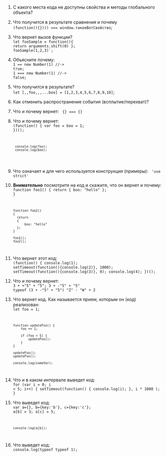 1. С какого места кода не доступны свойства и методы глобального объекта?
2. Что получится в результате сравнения и почему <br/>
    `(function(){})() === window.такоеВотСвойство`;
3. Что вернет вызов функции? <br/>
    <code>let fooSample = function(){ return arguments.shift(0) };</code></br>
    <code>fooSample(1,2,3)`;</code>
4. Объясните почему: <br/>
    <code>1 == new Number(1) //-> true;</code>
    <br/>
    <code>1 === new Number(1) //-> false;</code>
5. Что получится в результате? <br/>
    `let [,,foo,,,...boo] = [1,2,3,4,5,6,7,8,9,10]`;
6. Как отменить распространение события (всплытие/перехват)?
7. Что и почему вернет: <code> {} === {} </code>
8. Что и почему вернет:<br/>
    <code>(function() {
            var foo = boo = 1;
        })();

        console.log(foo);
        console.log(boo);
    </code>
9. Что означает и для чего используется конструкция (примеры): <code> 'use strict' </code>
10. <strong>Внимательно</strong> посмотрите на код и скажите, что он вернет и почему:<br/>
    <code>function foo1()
        {
          return {
              boo: "hello"
          };
        }

        function foo2()
        {
          return
          {
              boo: "hello"
          };
        }

        foo1();
        foo2();
    </code>
11. Что вернет этот код:<br/>
    <code>(function() {
            console.log(1);
            setTimeout(function(){console.log(2)}, 1000);
            setTimeout(function(){console.log(3)}, 0);
            console.log(4);
        })();
    </code>
12. Что и почему вернет:<br/>
    <code>3 +  +"5" + "5";
        3 +  -"5" + "5"
        typeof (3 +  -"5" + "5")
        "Z" - "W" + 2
    </code>
13. Что вернет код. Как называется прием, которым он (код) реализован:<br/>
    <code>let foo = 1;

        function updateFoo() {
        	foo += 1;

        	if (foo < 5) {
        		updateFoo();
        	}
        }

        updateFoo();
        updateFoo();

        console.log(someVar);
    </code>
14. Что и в каком интервале выведет код:<br/>
    <code>for (var i = 0; i < 5; i++) {
          setTimeout(function() { console.log(i); }, i * 1000 );
        }
    </code>
15. Что выведет код:<br/>
    <code>var a={},
            b={key:'b'},
            c={key:'c'};
        a[b] = 3;
        a[c] = 5;

        console.log(a[b]);
    </code>
16. Что выведет код:<br/>
    <code>console.log(typeof typeof 1);
    </code>

